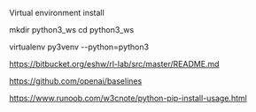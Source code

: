 Virtual environment install

mkdir python3_ws
cd python3_ws

virtualenv py3venv --python=python3

https://bitbucket.org/eshw/rl-lab/src/master/README.md

https://github.com/openai/baselines

https://www.runoob.com/w3cnote/python-pip-install-usage.html